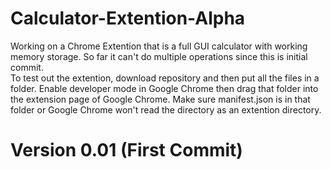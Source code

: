 # Calculator-Extention-Alpha
Working on a Chrome Extention that is a full GUI calculator with working memory storage. So far it can't do multiple operations since this is initial commit.
<br>
To test out the extention, download repository and then put all the files in a folder. Enable developer mode in Google Chrome then drag that folder into the extension page of Google Chrome. Make sure manifest.json is in that folder or Google Chrome won't read the directory as an extention directory.

# Version 0.01 (First Commit)

